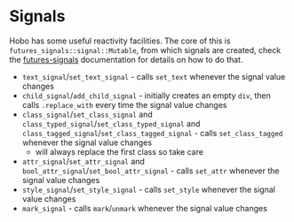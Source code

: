 # Signals

Hobo has some useful reactivity facilities. The core of this is `futures_signals::signal::Mutable`, from which signals are created, check the [futures-signals](https://docs.rs/futures-signals/0.3) documentation for details on how to do that.

* `text_signal`/`set_text_signal` - calls `set_text` whenever the signal value changes
* `child_signal`/`add_child_signal` - initially creates an empty `div`, then calls `.replace_with` every time the signal value changes
* `class_signal`/`set_class_signal` and `class_typed_signal`/`set_class_typed_signal` and `class_tagged_signal`/`set_class_tagged_signal` - calls `set_class_tagged` whenever the signal value changes
	* will always replace the first class so take care
* `attr_signal`/`set_attr_signal` and `bool_attr_signal`/`set_bool_attr_signal` - calls `set_attr` whenever the signal value changes
* `style_signal`/`set_style_signal` - calls `set_style` whenever the signal value changes
* `mark_signal` - calls `mark`/`unmark` whenever the signal value changes
